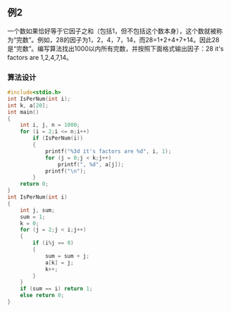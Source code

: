 ## 例2 
一个数如果恰好等于它因子之和（包括1，但不包括这个数本身），这个数就被称为“完数”。例如，28的因子为1，2，4，7，14，而28=1+2+4+7+14。因此28是“完数”。编写算法找出1000以内所有完数，并按照下面格式输出因子：28 it's factors are 1,2,4,7,14。

### 算法设计
```c
#include<stdio.h>
int IsPerNum(int i);
int k, a[20];
int main()
{
    int i, j, n = 1000;
    for (i = 2;i <= n;i++)
        if (IsPerNum(i))
        {
            printf("%3d it's factors are %d", i, 1);
            for (j = 0;j < k;j++)
                printf(", %d", a[j]);
            printf("\n");
        }
    return 0;
}
int IsPerNum(int i)
{
    int j, sum;
    sum = 1;
    k = 0;
    for (j = 2;j < i;j++)
    {
        if (i%j == 0)
        {
            sum = sum + j;
            a[k] = j;
            k++;
        }
    }
    if (sum == i) return 1;
    else return 0;
}
```


